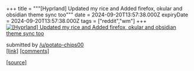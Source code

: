 +++
title = """[Hyprland] Updated my rice and Added firefox, okular and obsidian theme sync too"""
date = 2024-09-20T13:57:38.000Z
expiryDate = 2024-09-20T13:57:38.000Z
tags = ["reddit","wm"]
+++
[![[Hyprland] Updated my rice and Added firefox, okular and obsidian theme sync too](https://b.thumbs.redditmedia.com/XHFon2YmA01iD6mxPmmtWK51B2-gi9x-pJi9TGrG95I.jpg "[Hyprland] Updated my rice and Added firefox, okular and obsidian theme sync too")](https://www.reddit.com/r/unixporn/comments/1flcnpp/hyprland_updated_my_rice_and_added_firefox_okular/)

submitted by [/u/potato-chips00](https://www.reddit.com/user/potato-chips00)  
[\[link\]](https://www.reddit.com/gallery/1flcnpp) [\[comments\]](https://www.reddit.com/r/unixporn/comments/1flcnpp/hyprland_updated_my_rice_and_added_firefox_okular/)

[[source]](https://www.reddit.com/r/unixporn/comments/1flcnpp/hyprland_updated_my_rice_and_added_firefox_okular/)
